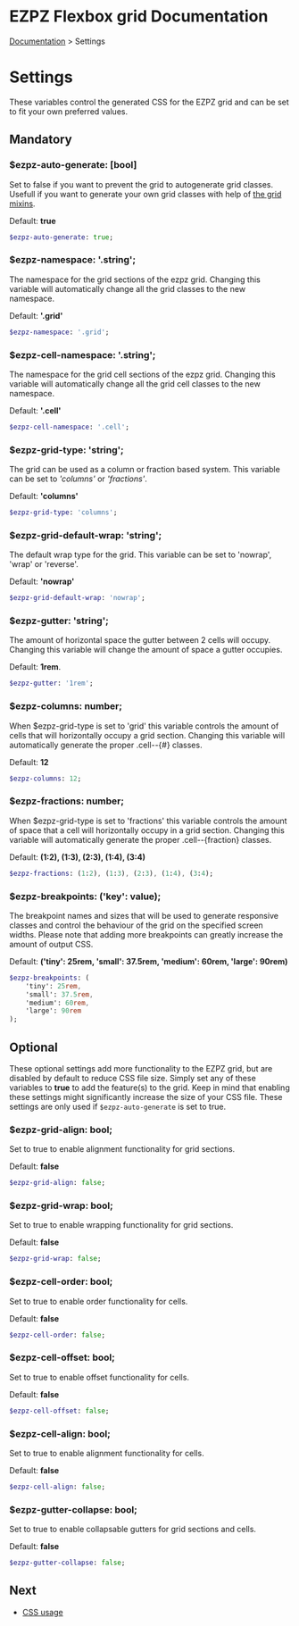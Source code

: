 # EZPZ Flexbox grid Documentation

[Documentation](docs.md) > Settings

# Settings
These variables control the generated CSS for the EZPZ grid and can be set to fit your own preferred values.

## Mandatory

### $ezpz-auto-generate: [bool]

Set to false if you want to prevent the grid to autogenerate grid classes. Usefull if you want to generate your own grid classes with help of [the grid mixins](mixins.md).

Default: **true**

```sass
$ezpz-auto-generate: true;
```

### $ezpz-namespace: '.string';

The namespace for the grid sections of the ezpz grid. Changing this variable will automatically change all the grid classes to the new namespace.

Default: **'.grid'**

```sass
$ezpz-namespace: '.grid';
```

### $ezpz-cell-namespace: '.string';

The namespace for the grid cell sections of the ezpz grid. Changing this variable will automatically change all the grid cell classes to the new namespace.

Default: **'.cell'**

```sass
$ezpz-cell-namespace: '.cell';
```

### $ezpz-grid-type: 'string';

The grid can be used as a column or fraction based system. This variable can be set to *'columns'* or *'fractions'*.

Default: **'columns'**

```sass
$ezpz-grid-type: 'columns';
```

### $ezpz-grid-default-wrap: 'string';

The default wrap type for the grid. This variable can be set to 'nowrap', 'wrap' or 'reverse'.

Default: **'nowrap'**

```sass
$ezpz-grid-default-wrap: 'nowrap';
```

### $ezpz-gutter: 'string';

The amount of horizontal space the gutter between 2 cells will occupy. Changing this variable will change the amount of space a gutter occupies.

Default: **1rem**.

```sass
$ezpz-gutter: '1rem';
```

### $ezpz-columns: number;

When $ezpz-grid-type is set to 'grid' this variable controls the amount of cells that will horizontally occupy a grid section. Changing this variable will automatically generate the proper .cell--{#} classes.

Default: **12**

```sass
$ezpz-columns: 12;
```

### $ezpz-fractions: number;

When $ezpz-grid-type is set to 'fractions' this variable controls the amount of space that a cell will horizontally occupy in a grid section. Changing this variable will automatically generate the proper .cell--{fraction} classes.

Default: **(1:2), (1:3), (2:3), (1:4), (3:4)**

```sass
$ezpz-fractions: (1:2), (1:3), (2:3), (1:4), (3:4);
```

### $ezpz-breakpoints: ('key': value);

The breakpoint names and sizes that will be used to generate responsive classes and control the behaviour of the grid on the specified screen widths. Please note that adding more breakpoints can greatly increase the amount of output CSS.

Default: **('tiny': 25rem, 'small': 37.5rem, 'medium': 60rem, 'large': 90rem)**

```sass
$ezpz-breakpoints: (
    'tiny': 25rem,
    'small': 37.5rem,
    'medium': 60rem,
    'large': 90rem
);
```

## Optional
These optional settings add more functionality to the EZPZ grid, but are disabled by default to reduce CSS file size. Simply set any of these variables to **true** to add the feature(s) to the grid. Keep in mind that enabling these settings might significantly increase the size of your CSS file. These settings are only used if ```$ezpz-auto-generate``` is set to true.

### $ezpz-grid-align: bool;

Set to true to enable alignment functionality for grid sections.

Default: **false**

```sass
$ezpz-grid-align: false;
```

### $ezpz-grid-wrap: bool;

Set to true to enable wrapping functionality for grid sections.

Default: **false**

```sass
$ezpz-grid-wrap: false;
```

### $ezpz-cell-order: bool;

Set to true to enable order functionality for cells.

Default: **false**

```sass
$ezpz-cell-order: false;
```

### $ezpz-cell-offset: bool;

Set to true to enable offset functionality for cells.

Default: **false**

```sass
$ezpz-cell-offset: false;
```

### $ezpz-cell-align: bool;

Set to true to enable alignment functionality for cells.

Default: **false**

```sass
$ezpz-cell-align: false;
```

### $ezpz-gutter-collapse: bool;

Set to true to enable collapsable gutters for grid sections and cells.

Default: **false**

```sass
$ezpz-gutter-collapse: false;
```


## Next
* [CSS usage](css-usage.md)
